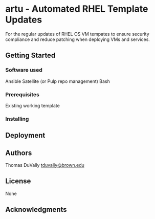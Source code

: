 # artu - Automated RHEL Template Updates
For the regular updates of RHEL OS VM tempates to ensure security compliance and
reduce patching when deploying VMs and services.

## Getting Started


### Software used
Ansible
Satellite (or Pulp repo management)
Bash

### Prerequisites
Existing working template

### Installing


## Deployment


## Authors
Thomas DuVally <tduvally@brown.edu>

## License
None

## Acknowledgments

